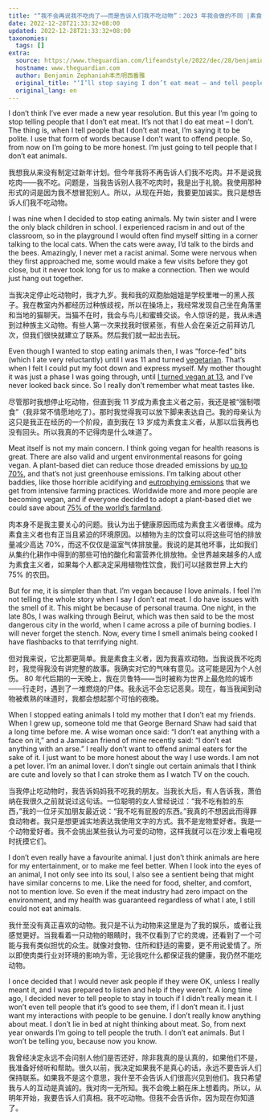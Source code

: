 ```yaml
---
title: "“我不会再说我不吃肉了——而是告诉人们我不吃动物”：2023 年我会做的不同 |素食主义 |守护者"
date: 2022-12-28T21:33:32+08:00
updated: 2022-12-28T21:33:32+08:00
taxonomies:
  tags: []
extra:
  source: https://www.theguardian.com/lifeandstyle/2022/dec/28/benjamin-zephaniah-tell-people-i-dont-eat-animals-thing-ill-do-differently
  hostname: www.theguardian.com
  author: Benjamin Zephaniah本杰明西番雅
  original_title: "‘I’ll stop saying I don’t eat meat – and tell people I don’t eat animals’: the thing I’ll do differently in 2023"
  original_lang: en
---
```


I don’t think I’ve ever made a new year resolution. But this year I’m going to stop telling people that I don’t eat meat. It’s not that I do eat meat – I don’t. The thing is, when I tell people that I don’t eat meat, I’m saying it to be polite. I use that form of words because I don’t want to offend people. So, from now on I’m going to be more honest. I’m just going to tell people that I don’t eat animals.

我想我从来没有制定过新年计划。但今年我将不再告诉人们我不吃肉。并不是说我吃肉——我不吃。问题是，当我告诉别人我不吃肉时，我是出于礼貌。我使用那种形式的词是因为我不想冒犯别人。所以，从现在开始，我要更加诚实。我只是想告诉人们我不吃动物。

I was nine when I decided to stop eating animals. My twin sister and I were the only black children in school. I experienced racism in and out of the classroom, so in the playground I would often find myself sitting in a corner talking to the local cats. When the cats were away, I’d talk to the birds and the bees. Amazingly, I never met a racist animal. Some were nervous when they first approached me, some would make a few visits before they got close, but it never took long for us to make a connection. Then we would just hang out together.

当我决定停止吃动物时，我才九岁。我和我的双胞胎姐姐是学校里唯一的黑人孩子。我在教室内外都经历过种族歧视，所以在操场上，我经常发现自己坐在角落里和当地的猫聊天。当猫不在时，我会与鸟儿和蜜蜂交谈。令人惊讶的是，我从未遇到过种族主义动物。有些人第一次来找我时很紧张，有些人会在亲近之前拜访几次，但我们很快就建立了联系。然后我们就一起出去玩。

Even though I wanted to stop eating animals then, I was “force-fed” bits (which I ate very reluctantly) until I was 11 and turned [vegetarian](https://www.theguardian.com/lifeandstyle/vegetarianism). That’s when I felt I could put my foot down and express myself. My mother thought it was just a phase I was going through, until [I turned vegan at 13](https://www.theguardian.com/lifeandstyle/veganism), and I’ve never looked back since. So I really don’t remember what meat tastes like.

尽管那时我想停止吃动物，但直到我 11 岁成为素食主义者之前，我还是被“强制喂食”（我非常不情愿地吃了）。那时我觉得我可以放下脚来表达自己。我的母亲认为这只是我正在经历的一个阶段，直到我在 13 岁成为素食主义者，从那以后我再也没有回头。所以我真的不记得肉是什么味道了。

Meat itself is not my main concern. I think going vegan for health reasons is great. There are also valid and urgent environmental reasons for going vegan. A plant-based diet can reduce those dreaded emissions by [up to 70%](https://www.oxfordmartin.ox.ac.uk/news/201603-plant-based-diets/), and that’s not just greenhouse emissions. I’m talking about other baddies, like those horrible acidifying and [eutrophying emissions](https://www.theguardian.com/environment/2018/aug/31/eutrophication-algae-how-animal-waste-is-turning-chinas-lakes-green) that we get from intensive farming practices. Worldwide more and more people are becoming vegan, and if everyone decided to adopt a plant-based diet we could save about [75% of the world’s farmland](https://www.theguardian.com/environment/2018/may/31/avoiding-meat-and-dairy-is-single-biggest-way-to-reduce-your-impact-on-earth).

肉本身不是我主要关心的问题。我认为出于健康原因而成为素食主义者很棒。成为素食主义者也有正当且紧迫的环境原因。以植物为主的饮食可以将这些可怕的排放量减少高达 70%，而这不仅仅是温室气体排放量。我说的是其他坏事，比如我们从集约化耕作中得到的那些可怕的酸化和富营养化排放物。全世界越来越多的人成为素食主义者，如果每个人都决定采用植物性饮食，我们可以拯救世界上大约 75% 的农田。

But for me, it is simpler than that. I’m vegan because I love animals. I feel I’m not telling the whole story when I say I don’t eat meat. I do have issues with the smell of it. This might be because of personal trauma. One night, in the late 80s, I was walking through Beirut, which was then said to be the most dangerous city in the world, when I came across a pile of burning bodies. I will never forget the stench. Now, every time I smell animals being cooked I have flashbacks to that terrifying night.

但对我来说，它比那更简单。我是素食主义者，因为我喜欢动物。当我说我不吃肉时，我觉得我没有讲完整的故事。我确实对它的气味有意见。这可能是因为个人创伤。 80 年代后期的一天晚上，我在贝鲁特——当时被称为世界上最危险的城市——行走时，遇到了一堆燃烧的尸体。我永远不会忘记恶臭。现在，每当我闻到动物被煮熟的味道时，我都会想起那个可怕的夜晚。

When I stopped eating animals I told my mother that I don’t eat my friends. When I grew up, someone told me that George Bernard Shaw had said that a long time before me. A wise woman once said: “I don’t eat anything with a face on it,” and a Jamaican friend of mine recently said: “I don’t eat anything with an arse.” I really don’t want to offend animal eaters for the sake of it. I just want to be more honest about the way I use words. I am not a pet lover. I’m an animal lover. I don’t single out certain animals that I think are cute and lovely so that I can stroke them as I watch TV on the couch.

当我停止吃动物时，我告诉妈妈我不吃我的朋友。当我长大后，有人告诉我，萧伯纳在我很久之前就说过这句话。一位聪明的女人曾经说过：“我不吃有脸的东西，”我的一位牙买加朋友最近说：“我不吃有屁股的东西。”我真的不想因此而得罪食动物者。我只是想更诚实地表达我使用文字的方式。我不是宠物爱好者。我是一个动物爱好者。我不会挑出某些我认为可爱的动物，这样我就可以在沙发上看电视时抚摸它们。

I don’t even really have a favourite animal. I just don’t think animals are here for my entertainment, or to make me feel better. When I look into the eyes of an animal, I not only see into its soul, I also see a sentient being that might have similar concerns to me. Like the need for food, shelter, and comfort, not to mention love. So even if the meat industry had zero impact on the environment, and my health was guaranteed regardless of what I ate, I still could not eat animals.

我什至没有真正喜欢的动物。我只是不认为动物来这里是为了我的娱乐，或者让我感觉更好。当我看着一只动物的眼睛时，我不仅看到了它的灵魂，还看到了一个可能与我有类似担忧的众生。就像对食物、住所和舒适的需要，更不用说爱情了。所以即使肉类行业对环境的影响为零，无论我吃什么都保证我的健康，我仍然不能吃动物。

I once decided that I would never ask people if they were OK, unless I really meant it, and I was prepared to listen and help if they weren’t. A long time ago, I decided never to tell people to stay in touch if I didn’t really mean it. I won’t even tell people that it’s good to see them, if I don’t mean it. I just want my interactions with people to be genuine. I don’t really know anything about meat. I don’t lie in bed at night thinking about meat. So, from next year onwards I’m going to tell people the truth. I don’t eat animals. But I won’t be telling you, because now you know.

我曾经决定永远不会问别人他们是否还好，除非我真的是认真的，如果他们不是，我准备好倾听和帮助。很久以前，我决定如果我不是真心的话，永远不要告诉人们保持联系。如果我不是这个意思，我什至不会告诉人们很高兴见到他们。我只希望我与人的互动是真诚的。我对肉一无所知。我不会晚上躺在床上想着肉。所以，从明年开始，我要告诉人们真相。我不吃动物。但我不会告诉你，因为现在你知道了。

